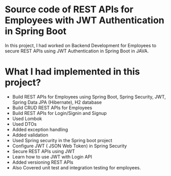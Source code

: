 # Source code of REST APIs for Employees with JWT Authentication in Spring Boot

In this project, I had worked on Backend Development for Employees to secure REST APIs using JWT Authentication in Spring Boot in JAVA.


# What I had implemented in this project?
- Build REST APIs for Employees using Spring Boot, Spring Security, JWT, Spring Data JPA (Hibernate), H2 database
- Build CRUD REST APIs for Employees
- Build REST APIs for Login/Signin and Signup
- Used Lombok
- Used DTOs
- Added exception handling
- Added validation
- Used Spring security in the Spring boot project
- Configure JWT ( JSON Web Token) in Spring Security
- Secure REST APIs using JWT
- Learn how to use JWT with Login API
- Added versioning REST APIs
- Also Covered unit test and integration testing for employees.